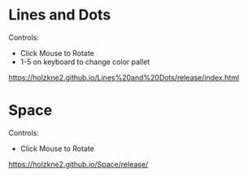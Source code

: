 # Lines and Dots
Controls:
- Click Mouse to Rotate
- 1-5 on keyboard to change color pallet

https://holzkne2.github.io/Lines%20and%20Dots/release/index.html

# Space
Controls:
- Click Mouse to Rotate

https://holzkne2.github.io/Space/release/
